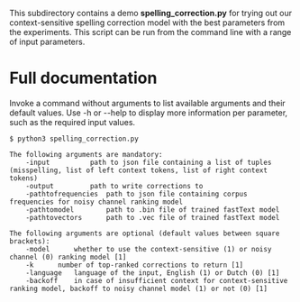 This subdirectory contains a demo **spelling_correction.py** for trying out our context-sensitive spelling correction model with the best parameters from the experiments. This script can be run from the command line with a range of input parameters.

# Full documentation

Invoke a command without arguments to list available arguments and their default values. Use -h or --help to display more information per parameter, such as the
required input values.

```
$ python3 spelling_correction.py

The following arguments are mandatory:
	-input 			path to json file containing a list of tuples (misspelling, list of left context tokens, list of right context tokens)
	-output 		path to write corrections to
	-pathtofrequencies 	path to json file containing corpus frequencies for noisy channel ranking model
	-pathtomodel 		path to .bin file of trained fastText model
	-pathtovectors 		path to .vec file of trained fastText model

The following arguments are optional (default values between square brackets):
	-model 		whether to use the context-sensitive (1) or noisy channel (0) ranking model [1]
	-k 		number of top-ranked corrections to return [1]
	-language 	language of the input, English (1) or Dutch (0) [1]
	-backoff 	in case of insufficient context for context-sensitive ranking model, backoff to noisy channel model (1) or not (0) [1]
```










